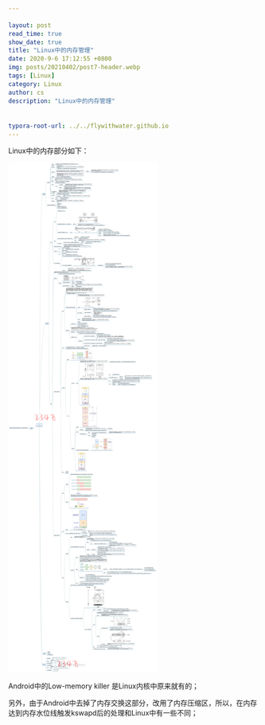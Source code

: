 ```yaml
---

layout: post
read_time: true
show_date: true
title: "Linux中的内存管理"
date: 2020-9-6 17:12:55 +0800
img: posts/20210402/post7-header.webp
tags: [Linux]
category: Linux
author: cs
description: "Linux中的内存管理"


typora-root-url: ../../flywithwater.github.io
---
```


Linux中的内存部分如下：

![file_system](/assets/img/posts/Linux/memory_knowledge.jpg)



 Android中的Low-memory killer 是Linux内核中原来就有的；

另外，由于Android中去掉了内存交换这部分，改用了内存压缩区，所以，在内存达到内存水位线触发kswapd后的处理和Linux中有一些不同；

